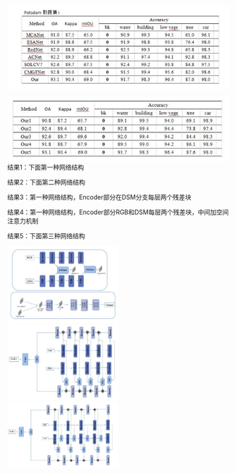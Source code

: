 <img src="../images/8_31_1.jpg" wdith="20%">
<p></p>
<img src="../images/8_31_2.jpg">
结果1：下面第一种网络结构<p></p>
结果2：下面第二种网络结构<p></p>
结果3：第一种网络结构，Encoder部分在DSM分支每层两个残差块<p></p>
结果4：第一种网络结构，Encoder部分RGB和DSM每层两个残差块，中间加空间注意力机制<p></p>
结果5：下面第三种网络结构<p></p>
<img src="../images/8_31_5.jpg" width="50%" height="50%"> 
<img src="../images/8_31_4.jpg" width="50%" height="50%">
<img src="../images/8_31_3.jpg" width="50%" height="50%">
